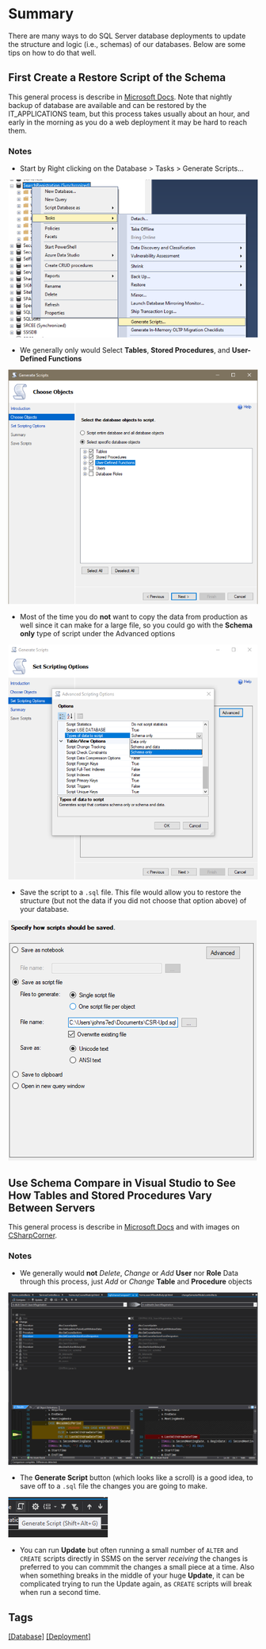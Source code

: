 # Summary
There are many ways to do SQL Server database deployments to update the structure and logic (i.e., schemas) of our databases. Below are some tips on how to do that well.

## First Create a Restore Script of the Schema
This general process is describe in [Microsoft Docs](https://docs.microsoft.com/en-us/sql/ssms/tutorials/scripting-ssms?view=sql-server-ver15#script-databases). Note that nightly backup of database are available and can be restored by the IT_APPLICATIONS team, but this process takes usually about an hour, and early in the morning as you do a web deployment it may be hard to reach them.

### Notes
- Start by Right clicking on the Database > Tasks > Generate Scripts... 

![image](uploads/9d9e0b6358a9f6677baa4317f4770ade/image.png)

- We generally only would Select **Tables**, **Stored Procedures**, and **User-Defined Functions**

![image](uploads/e2540a31dc85247f1882cc1d9cc2142e/image.png)

- Most of the time you do **not** want to copy the data from production as well since it can make for a large file, so you could go with the **Schema only** type of script under the Advanced options

![image](uploads/14806d1da7f088f0ea178ee912298458/image.png)

- Save the script to a `.sql` file. This file would allow you to restore the structure (but not the data if you did not choose that option above) of your database.

![image](uploads/cb31f5e0ce740322de25f8d4e55f61f0/image.png)

## Use **Schema Compare** in Visual Studio to See How Tables and Stored Procedures Vary Between Servers
This general process is describe in [Microsoft Docs](https://docs.microsoft.com/en-us/sql/ssdt/how-to-use-schema-compare-to-compare-different-database-definitions?view=sql-server-2017) and with images on [CSharpCorner](https://www.c-sharpcorner.com/article/compare-and-update-sql-server-database-project-with-visual-studio/).

### Notes
- We generally would **not** *Delete*, *Change* or *Add* **User** nor **Role** Data through this process, just *Add* or *Change* **Table** and **Procedure** objects

![image](uploads/2c153232db0fa0ddfac29244f2a8ab36/image.png)

- The **Generate Script** button (which looks like a scroll) is a good idea, to save off to a `.sql` file the changes you are going to make.

![image](uploads/40f95c98e0b5cf297667434c53bab266/image.png)

- You can run **Update** but often running a small number of `ALTER` and `CREATE` scripts directly in SSMS on the server *receiving* the changes is preferred to you can commmit the changes a small piece at a time. Also when something breaks in the middle of your huge **Update**, it can be complicated trying to run the Update again, as `CREATE` scripts will break when run a second time.

## Tags
[[Database]](https://code.cmich.edu/search?project_id=365&repository_ref=master&scope=wiki_blobs&search=DatabaseTag)
[[Deployment]](https://code.cmich.edu/search?project_id=365&repository_ref=master&scope=wiki_blobs&search=DeploymentTag)